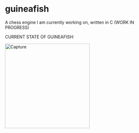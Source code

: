 # guineafish
A chess engine I am currently working on, written in C (WORK IN PROGRESS)


CURRENT STATE OF GUINEAFISH:



<img width="280" alt="Capture" src="https://user-images.githubusercontent.com/85965318/201218460-d19b6b4f-8b99-4325-a2aa-9db8e9a76ae0.PNG">

